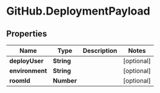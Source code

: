 # GitHub.DeploymentPayload

## Properties

Name | Type | Description | Notes
------------ | ------------- | ------------- | -------------
**deployUser** | **String** |  | [optional] 
**environment** | **String** |  | [optional] 
**roomId** | **Number** |  | [optional] 


